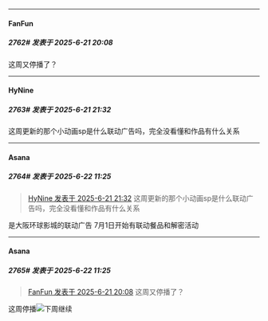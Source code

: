 ﻿
*****

####  FanFun  
##### 2762#       发表于 2025-6-21 20:08

这周又停播了？


*****

####  HyNine  
##### 2763#       发表于 2025-6-21 21:32

这周更新的那个小动画sp是什么联动广告吗，完全没看懂和作品有什么关系


*****

####  Asana  
##### 2764#       发表于 2025-6-22 11:25

<blockquote><a href="httphttps://stage1st.com/2b/forum.php?mod=redirect&amp;goto=findpost&amp;pid=67977845&amp;ptid=2089646" target="_blank">HyNine 发表于 2025-6-21 21:32</a>
这周更新的那个小动画sp是什么联动广告吗，完全没看懂和作品有什么关系</blockquote>
是大阪环球影城的联动广告
7月1日开始有联动餐品和解密活动

*****

####  Asana  
##### 2765#       发表于 2025-6-22 11:25

<blockquote><a href="httphttps://stage1st.com/2b/forum.php?mod=redirect&amp;goto=findpost&amp;pid=67977443&amp;ptid=2089646" target="_blank">FanFun 发表于 2025-6-21 20:08</a>
这周又停播了？</blockquote>
这周停播<img src="https://static.stage1st.com/image/smiley/face2017/026.png" referrerpolicy="no-referrer">下周继续

